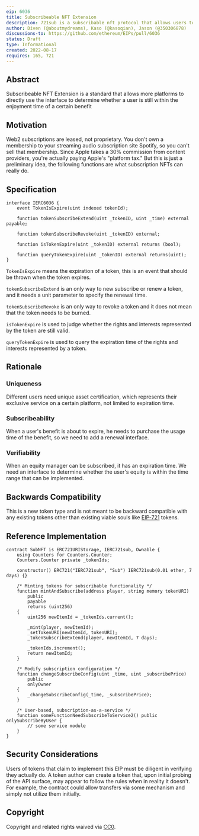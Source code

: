 ```yaml
---
eip: 6036
title: Subscribeable NFT Extension
description: 721sub is a subscribable nft protocol that allows users to enjoy their benefits for a certain period of time.
author: Diven (@aboutmydreams), Kaso (@kasoqian), Jason (@350306878)
discussions-to: https://github.com/ethereum/EIPs/pull/6036
status: Draft
type: Informational
created: 2022-08-17
requires: 165, 721
---
```


## Abstract

Subscribeable NFT Extension is a standard that allows more platforms to directly use the interface to determine whether a user is still within the enjoyment time of a certain benefit

## Motivation

Web2 subscriptions are leased, not proprietary. You don't own a membership to your streaming audio subscription site Spotify, so you can't sell that membership. Since Apple takes a 30% commission from content providers, you're actually paying Apple's "platform tax." But this is just a preliminary idea, the following functions are what subscription NFTs can really do.


## Specification

```
interface IERC6036 {
    event TokenIsExpire(uint indexed tokenId);

    function tokenSubscribeExtend(uint _tokenID, uint _time) external payable;

    function tokenSubscribeRevoke(uint _tokenID) external;

    function isTokenExpire(uint _tokenID) external returns (bool);

    function queryTokenExpire(uint _tokenID) external returns(uint);
} 
```

`TokenIsExpire` means the expiration of a token, this is an event that should be thrown when the token expires.

`tokenSubscribeExtend` is an only way to new subscribe or renew a token, and it needs a unit parameter to specify the renewal time.

`tokenSubscribeRevoke` is an only way to revoke a token and it does not mean that the token needs to be burned.

`isTokenExpire` is used to judge whether the rights and interests represented by the token are still valid.

`queryTokenExpire` is used to query the expiration time of the rights and interests represented by a token.


## Rationale

### Uniqueness

  Different users need unique asset certification, which represents their exclusive service on a certain platform, not limited to expiration time.
  
  
### Subscribeability

  When a user's benefit is about to expire, he needs to purchase the usage time of the benefit, so we need to add a renewal interface.
  

### Verifiability
  
  When an equity manager can be subscribed, it has an expiration time. We need an interface to determine whether the user's equity is within the time range that can be implemented.

## Backwards Compatibility

This is a new token type and is not meant to be backward compatible with any existing tokens other than existing viable souls like [EIP-721](./eip-721.md) tokens.


## Reference Implementation

```
contract SubNFT is ERC721URIStorage, IERC721sub, Ownable {
    using Counters for Counters.Counter;
    Counters.Counter private _tokenIds;

    constructor() ERC721("IERC721sub", "Sub") IERC721sub(0.01 ether, 7 days) {}

    /* Minting tokens for subscribable functionality */
    function mintAndSubscribe(address player, string memory tokenURI)
        public
        payable
        returns (uint256)
    {
        uint256 newItemId = _tokenIds.current();

        _mint(player, newItemId);
        _setTokenURI(newItemId, tokenURI);
        _tokenSubscribeExtend(player, newItemId, 7 days);

        _tokenIds.increment();
        return newItemId;
    }

    /* Modify subscription configuration */
    function changeSubscribeConfig(uint _time, uint _subscribePrice)
        public
        onlyOwner
    {
        _changeSubscribeConfig(_time, _subscribePrice);
    }

    /* User-based, subscription-as-a-service */
    function someFunctionNeedSubscribeToService2() public onlySubscribeByUser {
        // some service module
    }
}
```

## Security Considerations

Users of tokens that claim to implement this EIP must be diligent in verifying they actually do. A token author can create a token that, upon initial probing of the API surface, may appear to follow the rules when in reality it doesn't. For example, the contract could allow transfers via some mechanism and simply not utilize them initially.

## Copyright

Copyright and related rights waived via [CC0](../LICENSE.md).
